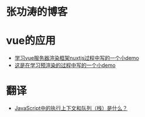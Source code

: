 # 张功涛的博客
# vue的应用
* [学习vue服务器渲染框架nuxtjs过程中写的一个小demo](https://github.com/alowkeyguy/zgtBlog/tree/master/nuxt-study)
* [这是在学习预渲染的过程中写的一个小demo](https://github.com/alowkeyguy/zgtBlog/tree/master/prerender-demo)
# 翻译
* [JavaScript中的执行上下文和队列（栈）是什么？](https://github.com/alowkeyguy/zgtBlog/blob/master/execution-context/README.md)